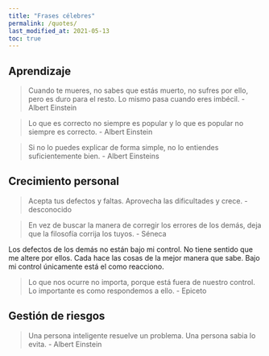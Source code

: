 ```yaml
---
title: "Frases célebres"
permalink: /quotes/
last_modified_at: 2021-05-13
toc: true
---
```



## Aprendizaje

> Cuando te mueres, no sabes que estás muerto, no sufres por ello, pero es duro para el resto. Lo mismo pasa cuando eres imbécil. - Albert Einstein

> Lo que es correcto no siempre es popular y lo que es popular no siempre es correcto. - Albert Einstein

> Si no lo puedes explicar de forma simple, no lo entiendes suficientemente bien. - Albert Einsteins

## Crecimiento personal

> Acepta tus defectos y faltas. Aprovecha las dificultades y crece. - desconocido

> En vez de buscar la manera de corregir los errores de los demás, deja que la filosofía corrija los tuyos. - Séneca

Los defectos de los demás no están bajo mi control. No tiene sentido que me altere por ellos. Cada hace las cosas de la mejor manera que sabe. Bajo mi control únicamente está el como reacciono.

> Lo que nos ocurre no importa, porque está fuera de nuestro control. Lo importante es como respondemos a ello. - Epiceto



## Gestión de riesgos
> Una persona inteligente resuelve un problema. Una persona sabia lo evita. - Albert Einstein

